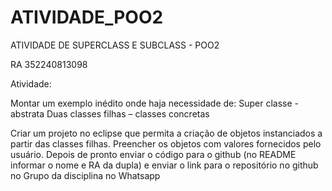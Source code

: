# ATIVIDADE_POO2
ATIVIDADE DE SUPERCLASS E SUBCLASS - POO2

RA 352240813098

Atividade:

Montar um exemplo inédito onde haja necessidade de: Super classe - abstrata Duas classes filhas – classes concretas

Criar um projeto no eclipse que permita a criação de objetos instanciados a partir das classes filhas. Preencher os objetos com valores fornecidos pelo usuário. 
Depois de pronto enviar o código para o github (no README informar o nome e RA da dupla) e enviar o link para o repositório no github no Grupo da disciplina no Whatsapp
